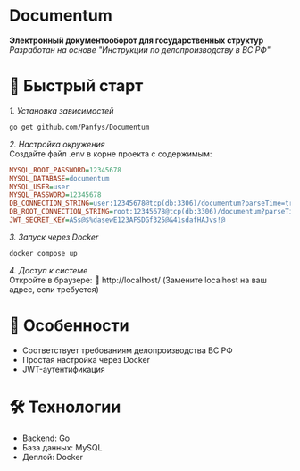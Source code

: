 # Documentum
**Электронный документооборот для государственных структур**      
*Разработан на основе "Инструкции по делопроизводству в ВС РФ"*

# 🚀 Быстрый старт
*1. Установка зависимостей*
```bash
go get github.com/Panfys/Documentum
```
*2. Настройка окружения*    
Создайте файл .env в корне проекта с содержимым:
```ini
MYSQL_ROOT_PASSWORD=12345678
MYSQL_DATABASE=documentum
MYSQL_USER=user
MYSQL_PASSWORD=12345678
DB_CONNECTION_STRING=user:12345678@tcp(db:3306)/documentum?parseTime=true
DB_ROOT_CONNECTION_STRING=root:12345678@tcp(db:3306)/documentum?parseTime=true
JWT_SECRET_KEY=ASs@$%dasewE123AFSDGf325@&41sdafHAJvs!@
```
*3. Запуск через Docker*
```bash
docker compose up
```
*4. Доступ к системе*    
Откройте в браузере:
🔗 http://localhost/
(Замените localhost на ваш адрес, если требуется)
  
# 📌 Особенности
- Соответствует требованиям делопроизводства ВС РФ
- Простая настройка через Docker
- JWT-аутентификация
    
# 🛠 Технологии
- Backend: Go
- База данных: MySQL
- Деплой: Docker

